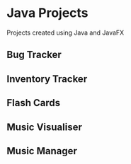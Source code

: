 # Java Projects

Projects created using Java and JavaFX

## Bug Tracker

## Inventory Tracker

## Flash Cards

## Music Visualiser

## Music Manager